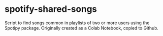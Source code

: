 # spotify-shared-songs
Script to find songs common in playlists of two or more users using the Spotipy package.
Originally created as a Colab Notebook, copied to Github.

